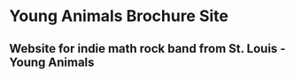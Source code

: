 # Young Animals Brochure Site #
## Website for indie math rock band from St. Louis - Young Animals ##